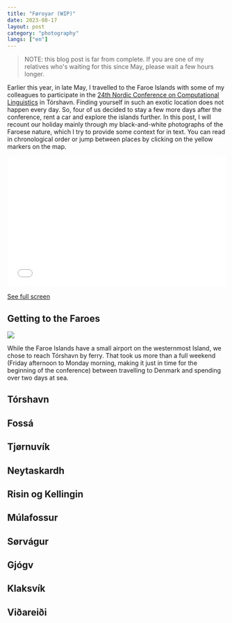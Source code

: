 ```yaml
---
title: "Føroyar (WIP)"
date: 2023-08-17
layout: post
category: "photography"
langs: ["en"]
---
```


> NOTE: this blog post is far from complete. If you are one of my relatives who's waiting for this since May, please wait a few hours longer.

Earlier this year, in late May, I travelled to the Faroe Islands with some of my colleagues to participate in the [24th Nordic Conference on Computational Linguistics](https://www.nodalida2023.fo/) in Tórshavn. 
Finding yourself in such an exotic location does not happen every day. 
So, four of us decided to stay a few more days after the conference, rent a car and explore the islands further.
In this post, I will recount our holiday mainly through my black-and-white photographs of the Faroese nature, which I try to provide some context for in text.
You can read in chronological order or jump between places by clicking on the yellow markers on the map.

<iframe width="100%" height="300px" frameborder="0" allowfullscreen allow="geolocation" src="//umap.openstreetmap.fr/en/map/froyar_950892?scaleControl=false&miniMap=false&scrollWheelZoom=false&zoomControl=true&allowEdit=false&moreControl=true&searchControl=null&tilelayersControl=null&embedControl=null&datalayersControl=true&onLoadPanel=undefined&captionBar=false&captionMenus=true"></iframe><p><a href="//umap.openstreetmap.fr/en/map/froyar_950892?scaleControl=false&miniMap=false&scrollWheelZoom=true&zoomControl=true&allowEdit=false&moreControl=true&searchControl=null&tilelayersControl=null&embedControl=null&datalayersControl=true&onLoadPanel=undefined&captionBar=false&captionMenus=true">See full screen</a></p>

## Getting to the Faroes
![](https://harisont.github.io/assets/img/foroyar/getting-to-the-faroes-1.JPG)

While the Faroe Islands have a small airport on the westernmost Island, we chose to reach Tórshavn by ferry.
That took us more than a full weekend (Friday afternoon to Monday morning, making it just in time for the beginning of the conference) between travelling to Denmark and spending over two days at sea. 

## Tórshavn

## Fossá

## Tjørnuvík

## Neytaskardh

## Risin og Kellingin

## Múlafossur

## Sørvágur

## Gjógv

## Klaksvík

## Viðareiði